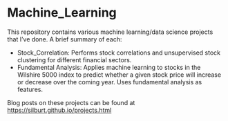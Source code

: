 # Machine_Learning
This repository contains various machine learning/data science projects that I’ve done. A brief summary of each:  

- Stock_Correlation: Performs stock correlations and unsupervised stock clustering for different financial sectors.  
- Fundamental Analysis: Applies machine learning to stocks in the Wilshire 5000 index to predict whether a given stock price will increase or decrease over the coming year. Uses fundamental analysis as features.

Blog posts on these projects can be found at https://silburt.github.io/projects.html
